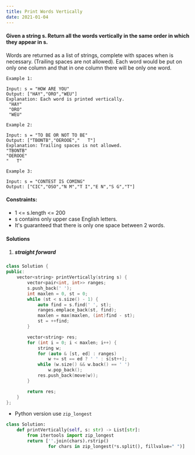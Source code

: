 ```yaml
---
title: Print Words Vertically
date: 2021-01-04
---
```

#### Given a string s. Return all the words vertically in the same order in which they appear in s.
Words are returned as a list of strings, complete with spaces when is necessary. (Trailing spaces are not allowed).
Each word would be put on only one column and that in one column there will be only one word.

 

```
Example 1:

Input: s = "HOW ARE YOU"
Output: ["HAY","ORO","WEU"]
Explanation: Each word is printed vertically. 
 "HAY"
 "ORO"
 "WEU"

Example 2:

Input: s = "TO BE OR NOT TO BE"
Output: ["TBONTB","OEROOE","   T"]
Explanation: Trailing spaces is not allowed. 
"TBONTB"
"OEROOE"
"   T"

Example 3:

Input: s = "CONTEST IS COMING"
Output: ["CIC","OSO","N M","T I","E N","S G","T"]
```

 

#### Constraints:

-    1 <= s.length <= 200
-    s contains only upper case English letters.
-    It's guaranteed that there is only one space between 2 words.


#### Solutions

1. ##### straight forward

```cpp
class Solution {
public:
    vector<string> printVertically(string s) {
        vector<pair<int, int>> ranges;
        s.push_back(' ');
        int maxlen = 0, st = 0;
        while (st < s.size() - 1) {
            auto find = s.find(' ', st);
            ranges.emplace_back(st, find);
            maxlen = max(maxlen, (int)find - st);
            st = ++find;
        }

        vector<string> res;
        for (int i = 0; i < maxlen; i++) {
            string w;
            for (auto & [st, ed] : ranges)
                w += st == ed ? ' ' : s[st++];
            while (w.size() && w.back() == ' ')
                w.pop_back();
            res.push_back(move(w));
        }

        return res;
    }
};
```

- Python version use `zip_longest`

```python
class Solution:
    def printVertically(self, s: str) -> List[str]:
        from itertools import zip_longest
        return [''.join(chars).rstrip() 
                for chars in zip_longest(*s.split(), fillvalue=" ")]
```